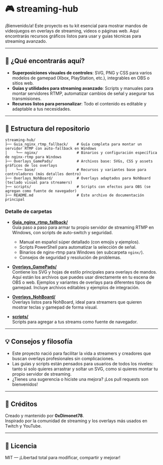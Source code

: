 # 🎮 streaming-hub

¡Bienvenido/a! Este proyecto es tu kit esencial para mostrar mandos de videojuegos en overlays de streaming, videos o páginas web. Aquí encontrarás recursos gráficos listos para usar y guías técnicas para streaming avanzado.

---

## 🚀 ¿Qué encontrarás aquí?

- **Superposiciones visuales de controles**: SVG, PNG y CSS para varios modelos de gamepad (Xbox, PlayStation, etc.), integrables en OBS o sitios web.
- **Guías y utilidades para streaming avanzado**: Scripts y manuales para montar servidores RTMP, automatizar cambios de señal y asegurar tus transmisiones.
- **Recursos listos para personalizar**: Todo el contenido es editable y adaptable a tus necesidades.

---

## 📁 Estructura del repositorio

```
streaming-hub/
├── Guia_nginx_rtmp_fallback/    # Guía completa para montar un servidor RTMP con auto-fallback en Windows
│    └── nginx/                  # Binarios y configuración específica de nginx-rtmp para Windows
├── Overlays_GamePads/           # Archivos base: SVGs, CSS y assets gráficos de los overlays
│    └── base/                   # Recursos y variantes base para controladores (más detalles dentro)
├── Overlays_NohBoard/           # Overlays adaptados para NohBoard (teclado visual para streamers)
├── scripts/                     # Scripts con efectos para OBS (se agregan como fuente de navegador)
├── README.md                    # Este archivo de documentación principal
```

### Detalle de carpetas

- **[Guia_nginx_rtmp_fallback/](Guia_nginx_rtmp_fallback)**  
  Guía paso a paso para armar tu propio servidor de streaming RTMP en Windows, con scripts de auto-switch y seguridad.
  - Manual en español súper detallado (con emojis y ejemplos).
  - Scripts PowerShell para automatizar la selección de señal.
  - Binarios de nginx-rtmp para Windows (en subcarpeta `nginx/`).
  - Consejos de seguridad y resolución de problemas.

- **[Overlays_GamePads/](Overlays_GamePads)**  
  Contiene los SVG y hojas de estilo principales para overlays de mandos. Aquí están los archivos que puedes usar directamente en tu escena de OBS o web.
  Ejemplos y variantes de overlays para diferentes tipos de gamepad. Incluye archivos editables y ejemplos de integración.

- **[Overlays_NohBoard/](Overlays_NohBoard)**  
  Overlays listos para NohBoard, ideal para streamers que quieren mostrar teclas y gamepad de forma visual.

- **[scripts/](scripts)**  
  Scripts para agregar a tus streams como fuente de navegador.

---

## 💡 Consejos y filosofía

- Este proyecto nació para facilitar la vida a streamers y creadores que buscan overlays profesionales sin complicaciones.
- Las guías y scripts están pensados para usuarios de todos los niveles: tanto si solo quieres arrastrar y soltar un SVG, como si quieres montar tu propio servidor de streaming.
- ¿Tienes una sugerencia o hiciste una mejora? ¡Los pull requests son bienvenidos!

---

## 👤 Créditos

Creado y mantenido por **0xDimonet78**.  
Inspirado por la comunidad de streaming y los overlays más usados en Twitch y YouTube.

---

## 📄 Licencia

MIT — ¡Libertad total para modificar, compartir y mejorar!
